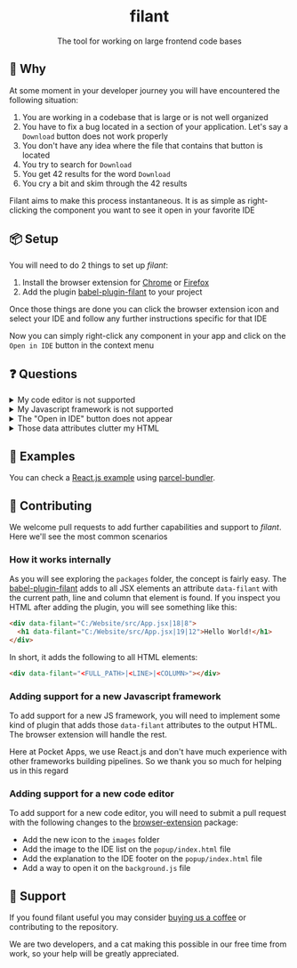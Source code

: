 <div align="center">
   <h1 align="center">filant</h1>
   <p align="center">The tool for working on large frontend code bases</p>
</div>

## 🧠 Why

At some moment in your developer journey you will have encountered the following situation:

1. You are working in a codebase that is large or is not well organized
2. You have to fix a bug located in a section of your application. Let's say a `Download` button does not work properly
3. You don't have any idea where the file that contains that button is located
4. You try to search for `Download`
5. You get 42 results for the word `Download`
6. You cry a bit and skim through the 42 results

Filant aims to make this process instantaneous. It is as simple as right-clicking the component you want to see it open
in your favorite IDE

## 📦 Setup

You will need to do 2 things to set up _filant_:

1. Install the browser extension for [Chrome]() or [Firefox]()
2. Add the plugin [babel-plugin-filant](/packages/babel-plugin-filant) to your project

Once those things are done you can click the browser extension icon and select your IDE and follow any further
instructions specific for that IDE

Now you can simply right-click any component in your app and click on the `Open in IDE` button in the context menu

## ❓ Questions

<details>
<summary>My code editor is not supported</summary>
We tried to support all major code editors. If you think you can help adding your IDE, head over to the <a href="#-contributing">contributing section</a>
</details>

<details>
<summary>My Javascript framework is not supported</summary>
We are not experts on other Javascript frameworks. But we are more than welcome to accept pull requests and suggestions
on how to make filant work with other frameworks. If you think you can help, head over the <a href="#-contributing">contributing section</a>
</details>

<details>
<summary>The "Open in IDE" button does not appear</summary>
Check that all of your HTML elements have a `data-filant` attribute
The option will not appear if the element you are clicking on does not have the attribute
</details>

<details>
<summary>Those data attributes clutter my HTML</summary>
We plan in the future to add the data attributes differently to make the HTML less cluttered
However, this is not a priority right now since adding support for other frameworks is more important right now
Feel free to submit pull requests or issues on how to improve this.
</details>

## 📜 Examples

You can check a [React.js example](/examples/example-react) using [parcel-bundler](https://parceljs.org/).

## 👋 Contributing

We welcome pull requests to add further capabilities and support to _filant_. Here we'll see the most common scenarios

### How it works internally

As you will see exploring the `packages` folder, the concept is fairly easy. The
[babel-plugin-filant](/packages/babel-plugin-filant) adds to all JSX elements an attribute `data-filant` with the
current path, line and column that element is found. If you inspect you HTML after adding the plugin, you will see
something like this:

```html
<div data-filant="C:/Website/src/App.jsx|18|8">
  <h1 data-filant="C:/Website/src/App.jsx|19|12">Hello World!</h1>
</div>
```

In short, it adds the following to all HTML elements:

```html
<div data-filant="<FULL_PATH>|<LINE>|<COLUMN>"></div>
```

### Adding support for a new Javascript framework

To add support for a new JS framework, you will need to implement some kind of plugin that adds those `data-filant`
attributes to the output HTML. The browser extension will handle the rest.

Here at Pocket Apps, we use React.js and don't have much experience with other frameworks building pipelines. So we
thank you so much for helping us in this regard

### Adding support for a new code editor

To add support for a new code editor, you will need to submit a pull request with the following changes to the
[browser-extension](/packages/browser-extension) package:

- Add the new icon to the `images` folder
- Add the image to the IDE list on the `popup/index.html` file
- Add the explanation to the IDE footer on the `popup/index.html` file
- Add a way to open it on the `background.js` file

## 💖 Support

If you found filant useful you may consider [buying us a coffee](https://buymeacoffee.com/pocketapps) or contributing to
the repository.

We are two developers, and a cat making this possible in our free time from work, so your help will be greatly
appreciated.
